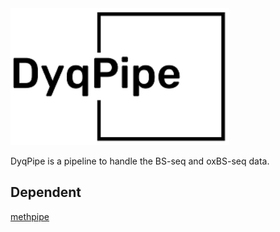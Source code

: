 <img src="https://github.com/hcyvan/DyqPipe/raw/main/res/logo.png" alt="drawing" width="350"/>

DyqPipe is a pipeline to handle the BS-seq and oxBS-seq data.


## Dependent



[methpipe](https://github.com/smithlabcode/methpipe)